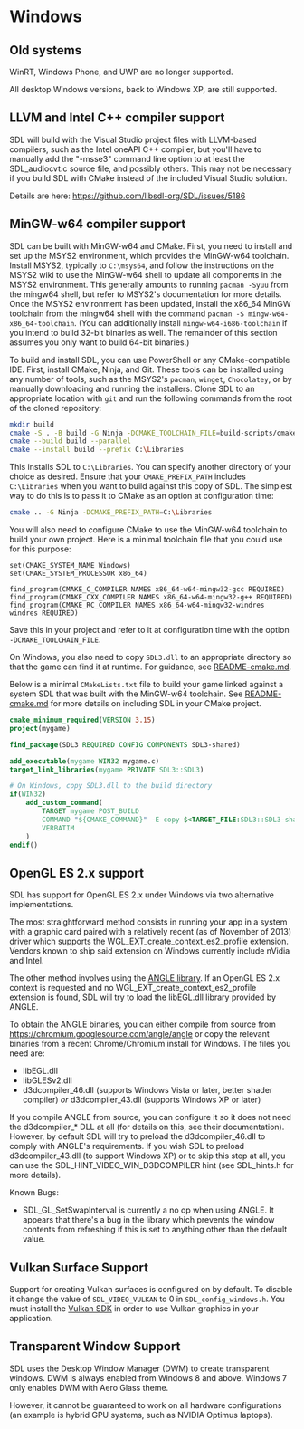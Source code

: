 # Windows

## Old systems

WinRT, Windows Phone, and UWP are no longer supported.

All desktop Windows versions, back to Windows XP, are still supported.

## LLVM and Intel C++ compiler support

SDL will build with the Visual Studio project files with LLVM-based compilers, such as the Intel oneAPI C++
compiler, but you'll have to manually add the "-msse3" command line option
to at least the SDL_audiocvt.c source file, and possibly others. This may
not be necessary if you build SDL with CMake instead of the included Visual
Studio solution.

Details are here: https://github.com/libsdl-org/SDL/issues/5186

## MinGW-w64 compiler support

SDL can be built with MinGW-w64 and CMake. First, you need to install and set up the MSYS2 environment, which provides the MinGW-w64 toolchain. Install MSYS2, typically to `C:\msys64`, and follow the instructions on the MSYS2 wiki to use the MinGW-w64 shell to update all components in the MSYS2 environment. This generally amounts to running `pacman -Syuu` from the mingw64 shell, but refer to MSYS2's documentation for more details. Once the MSYS2 environment has been updated, install the x86_64 MinGW toolchain from the mingw64 shell with the command `pacman -S mingw-w64-x86_64-toolchain`. (You can additionally install `mingw-w64-i686-toolchain` if you intend to build 32-bit binaries as well. The remainder of this section assumes you only want to build 64-bit binaries.)

To build and install SDL, you can use PowerShell or any CMake-compatible IDE. First, install CMake, Ninja, and Git. These tools can be installed using any number of tools, such as the MSYS2's `pacman`, `winget`, `Chocolatey`, or by manually downloading and running the installers. Clone SDL to an appropriate location with `git` and run the following commands from the root of the cloned repository:

```sh
mkdir build
cmake -S . -B build -G Ninja -DCMAKE_TOOLCHAIN_FILE=build-scripts/cmake-toolchain-mingw64-x86_64.cmake
cmake --build build --parallel
cmake --install build --prefix C:\Libraries
```

This installs SDL to `C:\Libraries`. You can specify another directory of your choice as desired. Ensure that your `CMAKE_PREFIX_PATH` includes `C:\Libraries` when you want to build against this copy of SDL. The simplest way to do this is to pass it to CMake as an option at configuration time:

```sh
cmake .. -G Ninja -DCMAKE_PREFIX_PATH=C:\Libraries
```

You will also need to configure CMake to use the MinGW-w64 toolchain to build your own project. Here is a minimal toolchain file that you could use for this purpose:

```
set(CMAKE_SYSTEM_NAME Windows)
set(CMAKE_SYSTEM_PROCESSOR x86_64)

find_program(CMAKE_C_COMPILER NAMES x86_64-w64-mingw32-gcc REQUIRED)
find_program(CMAKE_CXX_COMPILER NAMES x86_64-w64-mingw32-g++ REQUIRED)
find_program(CMAKE_RC_COMPILER NAMES x86_64-w64-mingw32-windres windres REQUIRED)
```

Save this in your project and refer to it at configuration time with the option `-DCMAKE_TOOLCHAIN_FILE`.

On Windows, you also need to copy `SDL3.dll` to an appropriate directory so that the game can find it at runtime. For guidance, see [README-cmake.md](README-cmake.md#how-do-i-copy-a-sdl3-dynamic-library-to-another-location).

Below is a minimal `CMakeLists.txt` file to build your game linked against a system SDL that was built with the MinGW-w64 toolchain. See [README-cmake.md](README-cmake.md) for more details on including SDL in your CMake project.

```cmake
cmake_minimum_required(VERSION 3.15)
project(mygame)

find_package(SDL3 REQUIRED CONFIG COMPONENTS SDL3-shared)

add_executable(mygame WIN32 mygame.c)
target_link_libraries(mygame PRIVATE SDL3::SDL3)

# On Windows, copy SDL3.dll to the build directory
if(WIN32)
    add_custom_command(
        TARGET mygame POST_BUILD
        COMMAND "${CMAKE_COMMAND}" -E copy $<TARGET_FILE:SDL3::SDL3-shared> $<TARGET_FILE_DIR:mygame>
        VERBATIM
    )
endif()
```

## OpenGL ES 2.x support

SDL has support for OpenGL ES 2.x under Windows via two alternative
implementations.

The most straightforward method consists in running your app in a system with
a graphic card paired with a relatively recent (as of November of 2013) driver
which supports the WGL_EXT_create_context_es2_profile extension. Vendors known
to ship said extension on Windows currently include nVidia and Intel.

The other method involves using the
[ANGLE library](https://code.google.com/p/angleproject/). If an OpenGL ES 2.x
context is requested and no WGL_EXT_create_context_es2_profile extension is
found, SDL will try to load the libEGL.dll library provided by ANGLE.

To obtain the ANGLE binaries, you can either compile from source from
https://chromium.googlesource.com/angle/angle or copy the relevant binaries
from a recent Chrome/Chromium install for Windows. The files you need are:

- libEGL.dll
- libGLESv2.dll
- d3dcompiler_46.dll (supports Windows Vista or later, better shader
  compiler) *or* d3dcompiler_43.dll (supports Windows XP or later)

If you compile ANGLE from source, you can configure it so it does not need the
d3dcompiler_* DLL at all (for details on this, see their documentation).
However, by default SDL will try to preload the d3dcompiler_46.dll to
comply with ANGLE's requirements. If you wish SDL to preload
d3dcompiler_43.dll (to support Windows XP) or to skip this step at all, you
can use the SDL_HINT_VIDEO_WIN_D3DCOMPILER hint (see SDL_hints.h for more
details).

Known Bugs:

- SDL_GL_SetSwapInterval is currently a no op when using ANGLE. It appears
  that there's a bug in the library which prevents the window contents from
  refreshing if this is set to anything other than the default value.

## Vulkan Surface Support

Support for creating Vulkan surfaces is configured on by default. To disable
it change the value of `SDL_VIDEO_VULKAN` to 0 in `SDL_config_windows.h`. You
must install the [Vulkan SDK](https://www.lunarg.com/vulkan-sdk/) in order to
use Vulkan graphics in your application.

## Transparent Window Support

SDL uses the Desktop Window Manager (DWM) to create transparent windows. DWM is
always enabled from Windows 8 and above. Windows 7 only enables DWM with Aero Glass
theme.

However, it cannot be guaranteed to work on all hardware configurations (an example
is hybrid GPU systems, such as NVIDIA Optimus laptops).
